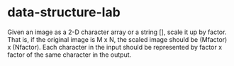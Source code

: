 # data-structure-lab
Given an image as a 2-D character array or a string [], scale it up by factor. That is, if the original image is M x N, the scaled image should be (Mfactor) x (Nfactor). Each character in the input should be represented by factor x factor of the same character in the output.

